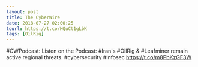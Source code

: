 ```yaml
---
layout: post
title: The CyberWire
date: 2018-07-27 02:00:25
tourl: https://t.co/HQuCt1gLbK
tags: [OilRig]
---
```

#CWPodcast: Listen on the Podcast: #Iran's #OilRig &amp; #Leafminer remain active regional threats. #cybersecurity #infosec https://t.co/m8PbKzGF3W